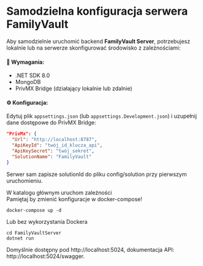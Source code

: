 # Samodzielna konfiguracja serwera FamilyVault

Aby samodzielnie uruchomić backend **FamilyVault Server**, potrzebujesz lokalnie lub na serwerze skonfigurować środowisko z zależnościami:

#### 🔧 Wymagania:
- .NET SDK 8.0
- MongoDB
- PrivMX Bridge (działający lokalnie lub zdalnie)

#### ⚙️ Konfiguracja:
Edytuj plik `appsettings.json` (lub `appsettings.Development.json`) i uzupełnij dane dostępowe do PrivMX Bridge:
```json
"PrivMx": {
  "Url": "http://localhost:8787",
  "ApiKeyId": "twój_id_klucza_api",
  "ApiKeySecret": "twój_sekret",
  "SolutionName": "FamilyVault"
}
```

Serwer sam zapisze solutionId do pliku config/solution przy pierwszym uruchomieniu.

W katalogu głównym uruchom zależności \
Pamiętaj by zmienić konfiguracje w docker-compose! 
```
docker-compose up -d 
```

Lub bez wykorzystania Dockera

```
cd FamilyVaultServer
dotnet run
```
Domyślnie dostępny pod http://localhost:5024, dokumentacja API: http://localhost:5024/swagger.
